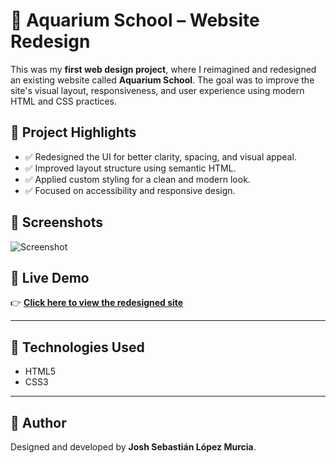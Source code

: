 # 🎨 Aquarium School – Website Redesign

This was my **first web design project**, where I reimagined and redesigned an existing website called **Aquarium School**. The goal was to improve the site's visual layout, responsiveness, and user experience using modern HTML and CSS practices.

## 🧠 Project Highlights

- ✅ Redesigned the UI for better clarity, spacing, and visual appeal.
- ✅ Improved layout structure using semantic HTML.
- ✅ Applied custom styling for a clean and modern look.
- ✅ Focused on accessibility and responsive design.

## 📸 Screenshots

![Screenshot](![Image](https://github.com/user-attachments/assets/a94d5712-54b0-43f9-9e2a-bd79dbbc882b)) <!-- (Optional) Replace or remove this line -->

## 🔗 Live Demo

👉 **[Click here to view the redesigned site](https://joshmessi10.github.io/WebpageReDesign-AquariumSchool/)**

---

## 📁 Technologies Used

- HTML5  
- CSS3  

---

## 👤 Author

Designed and developed by **Josh Sebastián López Murcia**.

